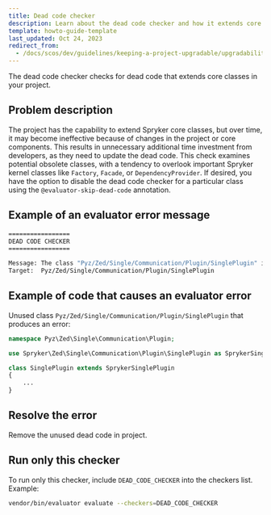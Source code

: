 ```yaml
---
title: Dead code checker
description: Learn about the dead code checker and how it extends core classes within your Spryker based project.
template: howto-guide-template
last_updated: Oct 24, 2023
redirect_from:
  - /docs/scos/dev/guidelines/keeping-a-project-upgradable/upgradability-guidelines/dead-code-checker.html
---
```


The dead code checker checks for dead code that extends core classes in your project.

## Problem description

The project has the capability to extend Spryker core classes, but over time, it may become ineffective because of changes in the project or core components.
This results in unnecessary additional time investment from developers, as they need to update the dead code.
This check examines potential obsolete classes, with a tendency to overlook important Spryker kernel classes like `Factory`, `Facade`, or `DependencyProvider`.
If desired, you have the option to disable the dead code checker for a particular class using the `@evaluator-skip-dead-code` annotation.

## Example of an evaluator error message

```bash
=================
DEAD CODE CHECKER
=================

Message: The class "Pyz/Zed/Single/Communication/Plugin/SinglePlugin" is not used in the project.
Target:  Pyz/Zed/Single/Communication/Plugin/SinglePlugin
```

## Example of code that causes an evaluator error

Unused class `Pyz/Zed/Single/Communication/Plugin/SinglePlugin` that produces an error:

```php
namespace Pyz\Zed\Single\Communication\Plugin;

use Spryker\Zed\Single\Communication\Plugin\SinglePlugin as SprykerSinglePlugin;

class SinglePlugin extends SprykerSinglePlugin
{
    ...
}
```

## Resolve the error

Remove the unused dead code in project.


## Run only this checker
To run only this checker, include `DEAD_CODE_CHECKER` into the checkers list. Example:
```bash
vendor/bin/evaluator evaluate --checkers=DEAD_CODE_CHECKER
```

